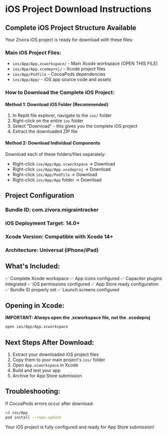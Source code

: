 # iOS Project Download Instructions

## Complete iOS Project Structure Available

Your Zivora iOS project is ready for download with these files:

### Main iOS Project Files:
- `ios/App/App.xcworkspace/` - Main Xcode workspace (OPEN THIS FILE)
- `ios/App/App.xcodeproj/` - Xcode project files
- `ios/App/Podfile` - CocoaPods dependencies
- `ios/App/App/` - iOS app source code and assets

### How to Download the Complete iOS Project:

#### Method 1: Download iOS Folder (Recommended)
1. In Replit file explorer, navigate to the `ios/` folder
2. Right-click on the entire `ios` folder
3. Select "Download" - this gives you the complete iOS project
4. Extract the downloaded ZIP file

#### Method 2: Download Individual Components
Download each of these folders/files separately:
- Right-click `ios/App/App.xcworkspace` → Download
- Right-click `ios/App/App.xcodeproj` → Download  
- Right-click `ios/App/Podfile` → Download
- Right-click `ios/App/App` folder → Download

## Project Configuration

### Bundle ID: com.zivora.migraintracker
### iOS Deployment Target: 14.0+
### Xcode Version: Compatible with Xcode 14+
### Architecture: Universal (iPhone/iPad)

## What's Included:

✅ Complete Xcode workspace
✅ App icons configured
✅ Capacitor plugins integrated
✅ iOS permissions configured
✅ App Store ready configuration
✅ Bundle ID properly set
✅ Launch screens configured

## Opening in Xcode:

**IMPORTANT: Always open the .xcworkspace file, not the .xcodeproj**

```bash
open ios/App/App.xcworkspace
```

## Next Steps After Download:

1. Extract your downloaded iOS project files
2. Copy them to your main project's `ios/` folder
3. Open `App.xcworkspace` in Xcode
4. Build and test your app
5. Archive for App Store submission

## Troubleshooting:

If CocoaPods errors occur after download:
```bash
cd ios/App
pod install --repo-update
```

Your iOS project is fully configured and ready for App Store submission!